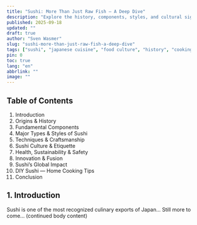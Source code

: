 ```yaml
---
title: "Sushi: More Than Just Raw Fish — A Deep Dive"
description: "Explore the history, components, styles, and cultural significance of sushi in this deep 5000-word dive."
published: 2025-09-18
updated: ""
draft: true
author: "Sven Wasmer"
slug: "sushi-more-than-just-raw-fish-a-deep-dive"
tags: ["sushi", "japanese cuisine", "food culture", "history", "cooking"]
pin: 0
toc: true
lang: "en"
abbrlink: ""
image: ""
---
```


## Table of Contents

1. Introduction  
2. Origins & History  
3. Fundamental Components  
4. Major Types & Styles of Sushi  
5. Techniques & Craftsmanship 
6. Sushi Culture & Etiquette 
7. Health, Sustainability & Safety 
8. Innovation & Fusion 
9. Sushi’s Global Impact 
10. DIY Sushi — Home Cooking Tips 
11. Conclusion  

## 1. Introduction
Sushi is one of the most recognized culinary exports of Japan...
Still more to come... (continued body content)
